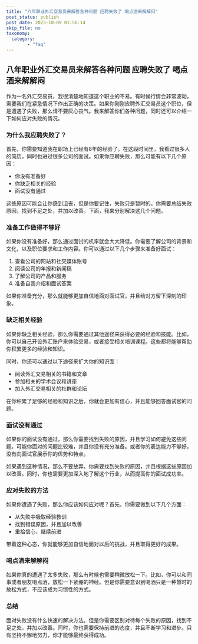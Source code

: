 ```yaml
---
title: "八年职业外汇交易员来解答各种问题 应聘失败了 喝点酒来解解闷"
post_status: publish
post_date: 2023-10-09 01:56:14
skip_file: no
taxonomy:
  category:
        - "faq"
---
```


## 八年职业外汇交易员来解答各种问题 应聘失败了 喝点酒来解解闷

作为一名外汇交易员，我很清楚地知道这个职业的不易。有时候行情会非常波动，需要我们在紧急情况下作出正确的决策。如果你刚刚应聘外汇交易员这个职位，但是遭遇了失败，那么请不要灰心丧气。我来解答你们各种问题，同时还可以介绍一下如何应对失败的情况。

### 为什么我应聘失败了？

首先，你需要知道我在职场上已经有8年的经验了。在这段时间里，我看过很多人的简历，同时也进过很多公司的面试。如果你应聘失败，那么可能有以下几个原因：

- 你没有准备好
- 你缺乏相关的经验
- 面试没有通过

这些原因可能会让你感到沮丧，但是你要记住，失败只是暂时的。你需要总结失败原因，找到不足之处，并加以改善。下面，我来分别解决这几个问题。

### 准备工作做得不够好

如果你没有准备好，那么通过面试的机率就会大大降低。你需要了解公司的背景和文化，以及职位要求和工作内容。你可以通过以下几个步骤来准备好面试：

1. 查看公司的网站和社交媒体账号
2. 阅读公司的年报和新闻稿
3. 了解公司的产品和服务
4. 准备自我介绍和面试答案

如果你准备充分，那么就能够更加自信地面对面试官，并且给对方留下深刻的印象。

### 缺乏相关经验

如果你缺乏相关经验，那么你需要通过其他途径来获得必要的经验和技能。比如，你可以自己开设外汇账户来体验交易，或者接受相关培训课程。这些都将能够帮助你积累更多的经验和知识。

同时，你还可以通过以下途径来扩大你的知识面：

- 阅读外汇交易相关的书籍和文章
- 参加相关的学术会议和讲座
- 加入外汇交易相关的社群和论坛

在你积累了足够的经验和知识之后，你就会更加有信心，并且能够回答面试官的问题。

### 面试没有通过

如果你的面试没有通过，那么你需要找到失败的原因，并且学习如何避免这些问题。可能你面对的问题比较难，并且你没有充分准备。或者你的表达能力不够好，没有向面试官展示你的优势和特点。

如果遇到这种情况，那么不要放弃。你需要找到失败的原因，并且根据这些原因加以改善。同时，你也需要更加深入地了解这个行业，从而提高你的面试成功率。

### 应对失败的方法

如果你遭遇了失败，那么你应该如何应对呢？首先，你需要做到以下几个方面：

- 从失败中吸取经验教训
- 找到错误原因，并且加以改善
- 重拾信心，继续前进

带着这种心态，你就能够更加自信地面对以后的挑战，并且取得更好的成果。

### 喝点酒来解解闷

如果你真的遭遇了太多失败，那么有时候也需要稍微放松一下。比如，你可以和同事或者朋友喝点酒，放松一下紧绷的神经。但是你需要意识到喝酒只是一种暂时的放松方式，不应该成为习惯性的方式。

### 总结

面对失败没有什么快速的解决方法。但是你需要区别对待每个失败的原因，找到不足之处，并加以改善。同时，你也需要保持前进的态度，并且不断学习和进步。只有坚持不懈地努力，你才能够最终获得成功。
